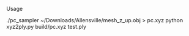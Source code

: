 Usage

 ./pc_sampler ~/Downloads/Allensville/mesh_z_up.obj  > pc.xyz
 python xyz2ply.py build/pc.xyz test.ply  